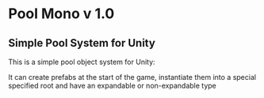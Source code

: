 # Pool Mono v 1.0
 ## Simple Pool System for Unity
 
This is a simple pool object system for Unity:

It can create prefabs at the start of the game, instantiate them into a special specified root and have an expandable or non-expandable type
